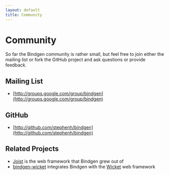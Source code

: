 ```yaml
---
layout: default
title: Community
---
```


Community
=========

So far the Bindgen community is rather small, but feel free to join either the mailing list or fork the GitHub project and ask questions or provide feedback. 

Mailing List
------------

* [http://groups.google.com/group/bindgen](http://groups.google.com/group/bindgen)

GitHub
------

* [http://github.com/stephenh/bindgen](http://github.com/stephenh/bindgen)

Related Projects
----------------

* [Joist](http://joist.ws) is the web framework that Bindgen grew out of
* [bindgen-wicket](http://code.google.com/p/bindgen-wicket/) integrates Bindgen with the [Wicket](http://wicket.apache.org) web framework


